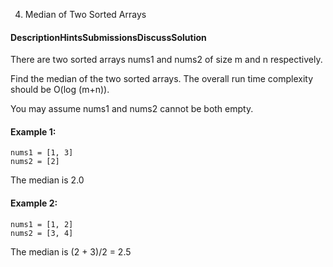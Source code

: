 4. Median of Two Sorted Arrays
#### DescriptionHintsSubmissionsDiscussSolution
There are two sorted arrays nums1 and nums2 of size m and n respectively.

Find the median of the two sorted arrays. The overall run time complexity should be O(log (m+n)).

You may assume nums1 and nums2 cannot be both empty.

#### Example 1:
```
nums1 = [1, 3]
nums2 = [2]
```
The median is 2.0
#### Example 2:
```
nums1 = [1, 2]
nums2 = [3, 4]
```
The median is (2 + 3)/2 = 2.5
